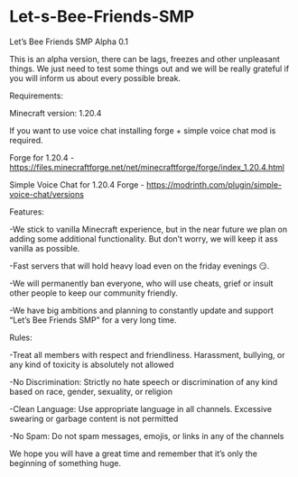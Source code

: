 # Let-s-Bee-Friends-SMP

Let’s Bee Friends SMP Alpha 0.1

This is an alpha version, there can be lags, freezes and other unpleasant things. We just need to test some things out and we will be really grateful if you will inform us about every possible break. 

 Requirements: 
 
Minecraft version: 1.20.4 

If you want to use voice chat installing forge + simple voice chat mod is required. 

Forge for 1.20.4 - https://files.minecraftforge.net/net/minecraftforge/forge/index_1.20.4.html

Simple Voice Chat for 1.20.4 Forge - https://modrinth.com/plugin/simple-voice-chat/versions

Features:

-We stick to vanilla Minecraft experience, but in the near future we plan on adding some additional functionality. But don’t worry, we will keep it ass vanilla as possible. 

-Fast servers that will hold heavy load even on the friday evenings 😏. 

-We will permanently ban everyone, who will use cheats, grief or insult other people to keep our community friendly. 

-We have big ambitions and planning to constantly update and support “Let’s Bee Friends SMP” for a very long time. 

Rules:

-Treat all members with respect and friendliness. Harassment, bullying, or any kind of toxicity is absolutely not allowed

-No Discrimination: Strictly no hate speech or discrimination of any kind based on race, gender, sexuality, or religion
 
-Clean Language: Use appropriate language in all channels. Excessive swearing or garbage content is not permitted

-No Spam: Do not spam messages, emojis, or links in any of the channels

We hope you will have a great time and remember that it’s only the beginning of something huge.
